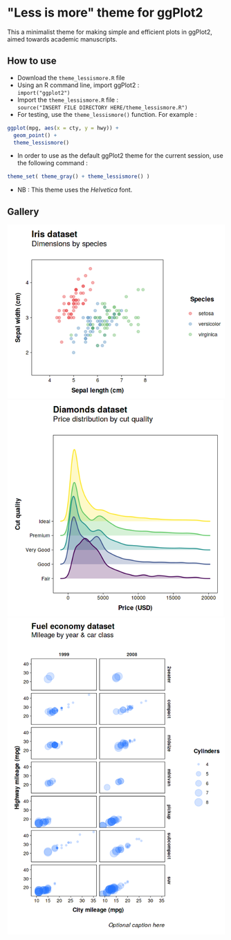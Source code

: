 # "Less is more" theme for ggPlot2

This a minimalist theme for making simple and efficient plots in ggPlot2, aimed towards academic manuscripts.

## How to use
- Download the ```theme_lessismore.R``` file
- Using an R command line, import ggPlot2 : <br>
```import("ggplot2")```
- Import the ```theme_lessismore.R``` file : <br>
```source("INSERT FILE DIRECTORY HERE/theme_lessismore.R")```
- For testing, use the ```theme_lessismore()``` function. For example :
```R
ggplot(mpg, aes(x = cty, y = hwy)) +
  geom_point() +
  theme_lessismore()
 ```
 - In order to use as the default ggPlot2 theme for the current session, use the following command :
 ```R
 theme_set( theme_gray() + theme_lessismore() )
 ```
 - NB : This theme uses the _Helvetica_ font.
 
 ## Gallery
 <p align = "left">
 <img src = "gallery/iris.png" width = 600> <br>
 <img src = "gallery/diamonds.png" width = 500> <br>
 <img src = "gallery/mpg.png" width = 700>

  </p>
